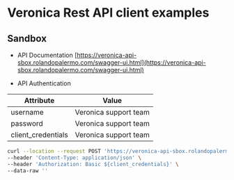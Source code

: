 # Veronica Rest API client examples

## Sandbox
- API Documentation
[https://veronica-api-sbox.rolandopalermo.com/swagger-ui.html](https://veronica-api-sbox.rolandopalermo.com/swagger-ui.html)

- API Authentication

| Attribute          | Value                 |
|--------------------|-----------------------|
| username           | Veronica support team |
| password           | Veronica support team |
| client_credentials | Veronica support team |

```bash
curl --location --request POST 'https://veronica-api-sbox.rolandopalermo.com/api/v1.0/oauth/token?username=${username}&password=${password}&grant_type=password' \
--header 'Content-Type: application/json' \
--header 'Authorization: Basic ${client_credentials}' \
--data-raw ''
```